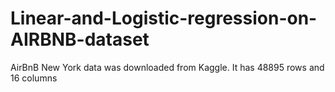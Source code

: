# Linear-and-Logistic-regression-on-AIRBNB-dataset
AirBnB New York data was downloaded from Kaggle. It has 48895 rows and 16 columns
